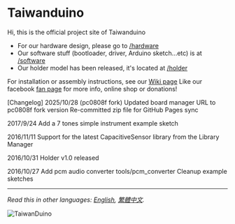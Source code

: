 # Taiwanduino

Hi, this is the official project site of Taiwanduino
* For our hardware design, please go to [/hardware][hw]
* Our software stuff (bootloader, driver, Arduino sketch...etc) is at [/software][sw]
* Our holder model has been released, it's located at [/holder][hd]

For installation or assembly instructions, see our [Wiki page][wiki]
Like our facebook [fan page][fb] for more info, online shop or donations!

[Changelog]
2025/10/28 (pc0808f fork)
Updated board manager URL to pc0808f fork version
Re-committed zip file for GitHub Pages sync

2017/9/24
Add a 7 tones simple instrument example sketch

2016/11/11
Support for the latest CapacitiveSensor library from the Library Manager

2016/10/31
Holder v1.0 released

2016/10/27
Add pcm audio converter tools/pcm_converter
Cleanup example sketches

***

*Read this in other languages: [English](README.md), [繁體中文](README.zh-TW.md).*

![TaiwanDuino](https://farm8.staticflickr.com/7262/26611455670_e7bc85ddb6_z_d.jpg)

   [wiki]: <https://github.com/will127534/Taiwanduino/wiki>
   [hw]: <https://github.com/will127534/Taiwanduino/tree/master/hardware>
   [sw]: <https://github.com/will127534/Taiwanduino/tree/master/software>
   [hd]: <https://github.com/will127534/Taiwanduino/tree/master/holder>
   [fb]: <https://www.facebook.com/Taiwanduino>
